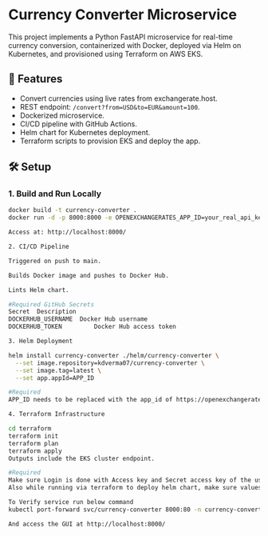 # Currency Converter Microservice

This project implements a Python FastAPI microservice for real-time currency conversion, containerized with Docker, deployed via Helm on Kubernetes, and provisioned using Terraform on AWS EKS.

## 🚀 Features

- Convert currencies using live rates from exchangerate.host.
- REST endpoint: `/convert?from=USD&to=EUR&amount=100`.
- Dockerized microservice.
- CI/CD pipeline with GitHub Actions.
- Helm chart for Kubernetes deployment.
- Terraform scripts to provision EKS and deploy the app.

## 🛠️ Setup

### 1. Build and Run Locally

```bash
docker build -t currency-converter .
docker run -d -p 8000:8000 -e OPENEXCHANGERATES_APP_ID=your_real_api_key currency-converter # Replace your_real_api_key with the api_key

Access at: http://localhost:8000/

2. CI/CD Pipeline

Triggered on push to main.

Builds Docker image and pushes to Docker Hub.

Lints Helm chart.

#Required GitHub Secrets
Secret	Description
DOCKERHUB_USERNAME	Docker Hub username
DOCKERHUB_TOKEN	        Docker Hub access token

3. Helm Deployment

helm install currency-converter ./helm/currency-converter \
  --set image.repository=kdverma07/currency-converter \
  --set image.tag=latest \
  --set app.appId=APP_ID

#Required 
APP_ID needs to be replaced with the app_id of https://openexchangerates.org/account/app-ids

4. Terraform Infrastructure

cd terraform
terraform init
terraform plan
terraform apply
Outputs include the EKS cluster endpoint.

#Required
Make sure Login is done with Access key and Secret access key of the user having enough permission to be able to create all terraform resources.
Also while running via terraform to deploy helm chart, make sure values file is correctly updated with all values.

To Verify service run below command
kubectl port-forward svc/currency-converter 8000:80 -n currency-converter

And access the GUI at http://localhost:8000/
